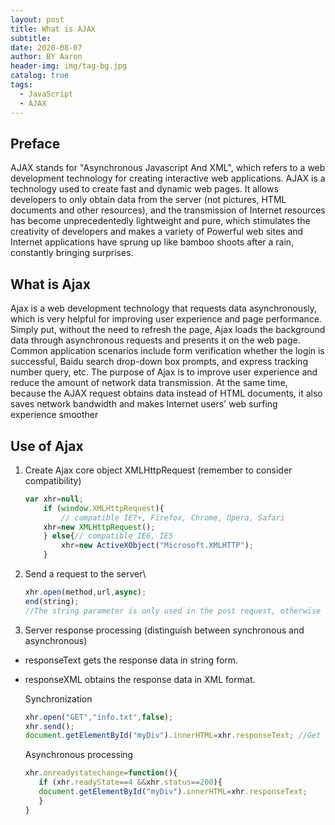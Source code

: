 ```yaml
---
layout: post
title: What is AJAX
subtitle:
date: 2020-08-07
author: BY Aaron
header-img: img/tag-bg.jpg
catalog: true
tags:
  - JavaScript
  - AJAX
---
```


## Preface

AJAX stands for "Asynchronous Javascript And XML", which refers to a web development technology for creating interactive web applications. AJAX is a technology used to create fast and dynamic web pages. It allows developers to only obtain data from the server (not pictures, HTML documents and other resources), and the transmission of Internet resources has become unprecedentedly lightweight and pure, which stimulates the creativity of developers and makes a variety of Powerful web sites and Internet applications have sprung up like bamboo shoots after a rain, constantly bringing surprises.


## What is Ajax

Ajax is a web development technology that requests data asynchronously, which is very helpful for improving user experience and page performance. Simply put, without the need to refresh the page, Ajax loads the background data through asynchronous requests and presents it on the web page. Common application scenarios include form verification whether the login is successful, Baidu search drop-down box prompts, and express tracking number query, etc. The purpose of Ajax is to improve user experience and reduce the amount of network data transmission. At the same time, because the AJAX request obtains data instead of HTML documents, it also saves network bandwidth and makes Internet users' web surfing experience smoother

## Use of Ajax

1. Create Ajax core object XMLHttpRequest (remember to consider compatibility)

    ```javascript
    var xhr=null;  
        if (window.XMLHttpRequest){
            // compatible IE7+, Firefox, Chrome, Opera, Safari  
        xhr=new XMLHttpRequest();  
        } else{// compatible IE6, IE5 
            xhr=new ActiveXObject("Microsoft.XMLHTTP");  
        }
    ```
2. Send a request to the server\

    ```javascript
    xhr.open(method,url,async);
    end(string);
    //The string parameter is only used in the post request, otherwise no parameter is required.
    ```

3. Server response processing (distinguish between synchronous and asynchronous)

* responseText gets the response data in string form.

* responseXML obtains the response data in XML format.
    
    Synchronization
    ```javascript
    xhr.open("GET","info.txt",false);
    xhr.send();
    document.getElementById("myDiv").innerHTML=xhr.responseText; //Get the data and display it directly on the page
    ```
    Asynchronous processing
     ```javascript
    xhr.onreadystatechange=function(){ 
        if (xhr.readyState==4 &&xhr.status==200){ 
        document.getElementById("myDiv").innerHTML=xhr.responseText;  
        }
    } 
    ```
